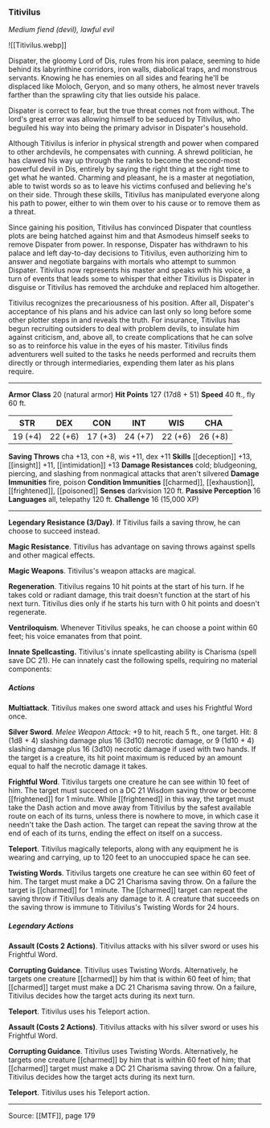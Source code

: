 ### Titivilus
_Medium fiend (devil), lawful evil_

![[Titivilus.webp]]

Dispater, the gloomy Lord of Dis, rules from his iron palace, seeming to hide behind its labyrinthine corridors, iron walls, diabolical traps, and monstrous servants. Knowing he has enemies on all sides and fearing he'll be displaced like Moloch, Geryon, and so many others, he almost never travels farther than the sprawling city that lies outside his palace.

Dispater is correct to fear, but the true threat comes not from without. The lord's great error was allowing himself to be seduced by Titivilus, who beguiled his way into being the primary advisor in Dispater's household.

Although Titivilus is inferior in physical strength and power when compared to other archdevils, he compensates with cunning. A shrewd politician, he has clawed his way up through the ranks to become the second-most powerful devil in Dis, entirely by saying the right thing at the right time to get what he wanted. Charming and pleasant, he is a master at negotiation, able to twist words so as to leave his victims confused and believing he's on their side. Through these skills, Titivilus has manipulated everyone along his path to power, either to win them over to his cause or to remove them as a threat.

Since gaining his position, Titivilus has convinced Dispater that countless plots are being hatched against him and that Asmodeus himself seeks to remove Dispater from power. In response, Dispater has withdrawn to his palace and left day-to-day decisions to Titivilus, even authorizing him to answer and negotiate bargains with mortals who attempt to summon Dispater. Titivilus now represents his master and speaks with his voice, a turn of events that leads some to whisper that either Titivilus is Dispater in disguise or Titivilus has removed the archduke and replaced him altogether.

Titivilus recognizes the precariousness of his position. After all, Dispater's acceptance of his plans and his advice can last only so long before some other plotter steps in and reveals the truth. For insurance, Titivilus has begun recruiting outsiders to deal with problem devils, to insulate him against criticism, and, above all, to create complications that he can solve so as to reinforce his value in the eyes of his master. Titivilus finds adventurers well suited to the tasks he needs performed and recruits them directly or through intermediaries, expending them later as his plans require.



---

**Armor Class** 20 (natural armor)
**Hit Points** 127 (17d8 + 51)
**Speed** 40 ft., fly 60 ft.

| STR     | DEX     | CON     | INT     | WIS     | CHA     |
|---------|---------|---------|---------|---------|---------|
| 19 (+4) | 22 (+6) | 17 (+3) | 24 (+7) | 22 (+6) | 26 (+8) |

**Saving Throws** cha +13, con +8, wis +11, dex +11
**Skills** [[deception]] +13, [[insight]] +11, [[intimidation]] +13
**Damage Resistances** cold; bludgeoning, piercing, and slashing from nonmagical attacks that aren't silvered
**Damage Immunities** fire, poison
**Condition Immunities** [[charmed]], [[exhaustion]], [[frightened]], [[poisoned]]
**Senses** darkvision 120 ft.
**Passive Perception** 16
**Languages** all, telepathy 120 ft.
**Challenge** 16 (15,000 XP)

---

**Legendary Resistance (3/Day)**. If Titivilus fails a saving throw, he can choose to succeed instead.

**Magic Resistance**. Titivilus has advantage on saving throws against spells and other magical effects.

**Magic Weapons**. Titivilus's weapon attacks are magical.

**Regeneration**. Titivilus regains 10 hit points at the start of his turn. If he takes cold or radiant damage, this trait doesn't function at the start of his next turn. Titivilus dies only if he starts his turn with 0 hit points and doesn't regenerate.

**Ventriloquism**. Whenever Titivilus speaks, he can choose a point within 60 feet; his voice emanates from that point.

**Innate Spellcasting.** Titivilus's innate spellcasting ability is Charisma (spell save DC 21). He can innately cast the following spells, requiring no material components:

##### Actions
**Multiattack**. Titivilus makes one sword attack and uses his Frightful Word once.

**Silver Sword**. _Melee Weapon Attack:_ +9 to hit, reach 5 ft., one target. Hit: 8 (1d8 + 4) slashing damage plus 16 (3d10) necrotic damage, or 9 (1d10 + 4) slashing damage plus 16 (3d10) necrotic damage if used with two hands. If the target is a creature, its hit point maximum is reduced by an amount equal to half the necrotic damage it takes.

**Frightful Word**. Titivilus targets one creature he can see within 10 feet of him. The target must succeed on a DC 21 Wisdom saving throw or become [[frightened]] for 1 minute. While [[frightened]] in this way, the target must take the Dash action and move away from Titivilus by the safest available route on each of its turns, unless there is nowhere to move, in which case it needn't take the Dash action. The target can repeat the saving throw at the end of each of its turns, ending the effect on itself on a success.

**Teleport**. Titivilus magically teleports, along with any equipment he is wearing and carrying, up to 120 feet to an unoccupied space he can see.

**Twisting Words**. Titivilus targets one creature he can see within 60 feet of him. The target must make a DC 21 Charisma saving throw. On a failure the target is [[charmed]] for 1 minute. The [[charmed]] target can repeat the saving throw if Titivilus deals any damage to it. A creature that succeeds on the saving throw is immune to Titivilus's Twisting Words for 24 hours.

##### Legendary Actions
**Assault (Costs 2 Actions)**. Titivilus attacks with his silver sword or uses his Frightful Word.

**Corrupting Guidance**. Titivilus uses Twisting Words. Alternatively, he targets one creature [[charmed]] by him that is within 60 feet of him; that [[charmed]] target must make a DC 21 Charisma saving throw. On a failure, Titivilus decides how the target acts during its next turn.

**Teleport**. Titivilus uses his Teleport action.

**Assault (Costs 2 Actions)**. Titivilus attacks with his silver sword or uses his Frightful Word.

**Corrupting Guidance**. Titivilus uses Twisting Words. Alternatively, he targets one creature [[charmed]] by him that is within 60 feet of him; that [[charmed]] target must make a DC 21 Charisma saving throw. On a failure, Titivilus decides how the target acts during its next turn.

**Teleport**. Titivilus uses his Teleport action.


---

Source: [[MTF]], page 179